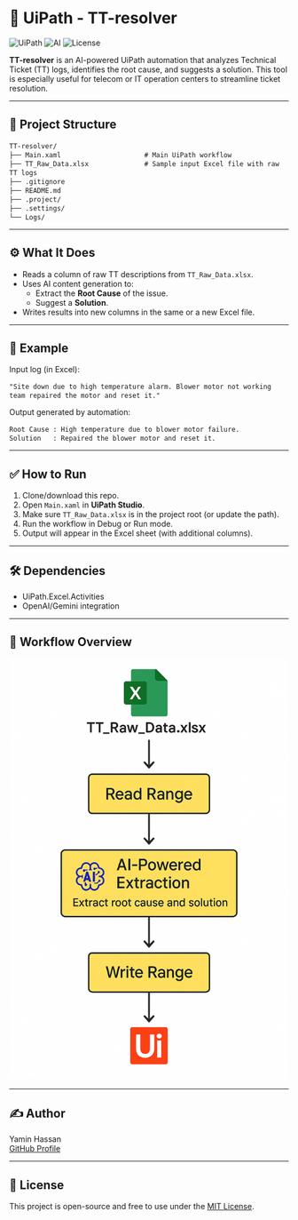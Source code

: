 # 🧠 UiPath - TT-resolver

![UiPath](https://img.shields.io/badge/UiPath-Automation-blue)
![AI](https://img.shields.io/badge/AI-Content_Generation-brightgreen)
![License](https://img.shields.io/badge/license-MIT-green)

**TT-resolver** is an AI-powered UiPath automation that analyzes Technical Ticket (TT) logs, identifies the root cause, and suggests a solution. This tool is especially useful for telecom or IT operation centers to streamline ticket resolution.

---

## 📂 Project Structure

```
TT-resolver/
├── Main.xaml                     # Main UiPath workflow
├── TT_Raw_Data.xlsx              # Sample input Excel file with raw TT logs
├── .gitignore
├── README.md
├── .project/
├── .settings/
└── Logs/
```

---

## ⚙️ What It Does

- Reads a column of raw TT descriptions from `TT_Raw_Data.xlsx`.
- Uses AI content generation to:
  - Extract the **Root Cause** of the issue.
  - Suggest a **Solution**.
- Writes results into new columns in the same or a new Excel file.

---

## 🧪 Example

Input log (in Excel):
```
"Site down due to high temperature alarm. Blower motor not working team repaired the motor and reset it."
```

Output generated by automation:
```
Root Cause : High temperature due to blower motor failure.
Solution   : Repaired the blower motor and reset it.
```

---

## ✅ How to Run

1. Clone/download this repo.
2. Open `Main.xaml` in **UiPath Studio**.
3. Make sure `TT_Raw_Data.xlsx` is in the project root (or update the path).
4. Run the workflow in Debug or Run mode.
5. Output will appear in the Excel sheet (with additional columns).

---

## 🛠 Dependencies

- UiPath.Excel.Activities
- OpenAI/Gemini integration

---

## 📸 Workflow Overview

![Workflow Diagram](workflow.png)

---

## ✍️ Author

Yamin Hassan  
[GitHub Profile](https://github.com/yshatory)

---

## 📃 License

This project is open-source and free to use under the [MIT License](https://opensource.org/licenses/MIT).
